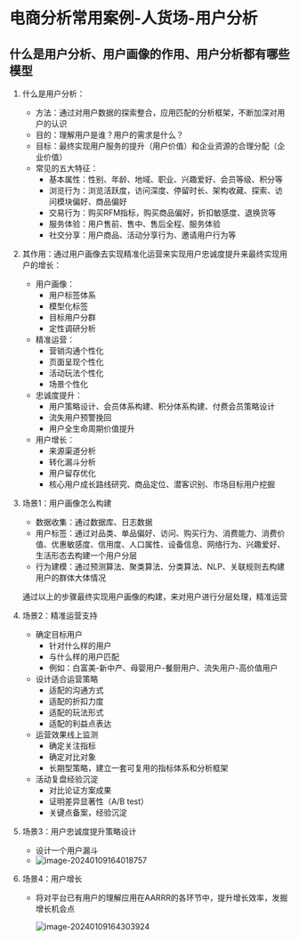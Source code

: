 # 电商分析常用案例-人货场-用户分析

## 什么是用户分析、用户画像的作用、用户分析都有哪些模型

1. 什么是用户分析：

   - 方法：通过对用户数据的探索整合，应用匹配的分析框架，不断加深对用户的认识
   - 目的：理解用户是谁？用户的需求是什么？
   - 目标：最终实现用户服务的提升（用户价值）和企业资源的合理分配（企业价值）
   - 常见的五大特征：
     - 基本属性：性别、年龄、地域、职业、兴趣爱好、会员等级、积分等
     - 浏览行为：浏览活跃度，访问深度、停留时长、架构收藏、探索、访问模块偏好、商品偏好
     - 交易行为：购买RFM指标，购买商品偏好，折扣敏感度、退换货等
     - 服务体验：用户售前、售中、售后全程、服务体验
     - 社交分享：用户商品、活动分享行为、邀请用户行为等

2. 其作用：通过用户画像去实现精准化运营来实现用户忠诚度提升来最终实现用户的增长：

   - 用户画像：
     - 用户标签体系
     - 模型化标签
     - 目标用户分群
     - 定性调研分析
   - 精准运营：
     - 营销沟通个性化
     - 页面呈现个性化
     - 活动玩法个性化
     - 场景个性化
   - 忠诚度提升：
     - 用户策略设计、会员体系构建、积分体系构建、付费会员策略设计
     - 流失用户预警挽回
     - 用户全生命周期价值提升
   - 用户增长：
     - 来源渠道分析
     - 转化漏斗分析
     - 用户留存优化
     - 核心用户成长路线研究、商品定位、潜客识别、市场目标用户挖掘

3. 场景1：用户画像怎么构建

   - 数据收集：通过数据库、日志数据
   - 用户标签：通过对品类、单品偏好、访问、购买行为、消费能力、消费价值、优惠敏感度、信用度、人口属性、设备信息、网络行为、兴趣爱好、生活形态去构建一个用户分层
   - 行为建模：通过预测算法、聚类算法、分类算法、NLP、关联规则去构建用户的群体大体情况

   通过以上的步骤最终实现用户画像的构建，来对用户进行分层处理，精准运营

4. 场景2：精准运营支持

   - 确定目标用户
     - 针对什么样的用户
     - 与什么样的用户匹配
     - 例如：白富美-新中产、母婴用户-餐厨用户、流失用户-高价值用户
   - 设计适合运营策略
     - 适配的沟通方式
     - 适配的折扣力度
     - 适配的玩法形式
     - 适配的利益点表达
   - 运营效果线上监测
     - 确定关注指标
     - 确定对比对象
     - 长期型策略，建立一套可复用的指标体系和分析框架
   - 活动复盘经验沉淀
     - 对比论证方案成果
     - 证明差异显著性（A/B test）
     - 关键点备案，经验沉淀

5. 场景3：用户忠诚度提升策略设计

   - 设计一个用户漏斗
   - ![image-20240109164018757](https://cdn.jsdelivr.net/gh/13060923171/images@main/img/202401091640326.png)

6. 场景4：用户增长

   - 将对平台已有用户的理解应用在AARRR的各环节中，提升增长效率，发掘增长机会点

     ![image-20240109164303924](https://cdn.jsdelivr.net/gh/13060923171/images@main/img/202401091643846.png)